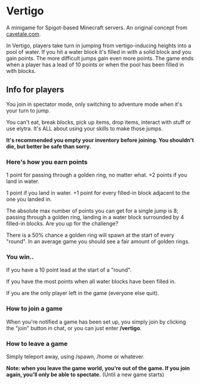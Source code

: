 # Vertigo
A minigame for Spigot-based Minecraft servers. An original concept from [cavetale.com](https://cavetale.com).

In Vertigo, players take turn in jumping from vertigo-inducing heights into a pool of water. If you hit a water block it's filled in with a solid block and you gain points. The more difficult jumps gain even more points.
The game ends when a player has a lead of 10 points or when the pool has been filled in with blocks.

## Info for players
You join in spectator mode, only switching to adventure mode when it's your turn to jump.

You can't eat, break blocks, pick up items, drop items, interact with stuff or use elytra. It's ALL about using your skills to make those jumps.

**It's recommended you empty your inventory before joining. You shouldn't die, but better be safe than sorry.**

### Here's how you earn points
1 point for passing through a golden ring, no matter what.
+2 points if you land in water.

1 point if you land in water.
+1 point for every filled-in block adjacent to the one you landed in.

The absolute max number of points you can get for a single jump is 8; passing through a golden ring, landing in a water block surrounded by 4 filled-in blocks. Are you up for the challenge?

There is a 50% chance a golden ring will spawn at the start of every "round". In an average game you should see a fair amount of golden rings.

### You win..
If you have a 10 point lead at the start of a "round".

If you have the most points when all water blocks have been filled in.

If you are the only player left in the game (everyone else quit).

### How to join a game
When you're notified a game has been set up, you simply join by clicking the "join" button in chat, or you can just enter **/vertigo**.

### How to leave a game
Simply teleport away, using /spawn, /home or whatever.

**Note: when you leave the game world, you're out of the game. If you join again, you'll only be able to spectate.** (Until a new game starts)
